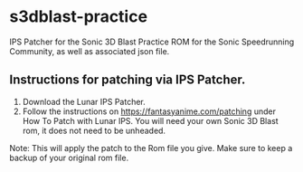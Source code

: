 # s3dblast-practice
IPS Patcher for the Sonic 3D Blast Practice ROM for the Sonic Speedrunning Community, as well as associated json file.

## Instructions for patching via IPS Patcher.
1. Download the Lunar IPS Patcher.
2. Follow the instructions on https://fantasyanime.com/patching under How To Patch with Lunar IPS. You will need your own Sonic 3D Blast rom, it does not need to be unheaded.

Note: This will apply the patch to the Rom file you give. Make sure to keep a backup of your original rom file. 